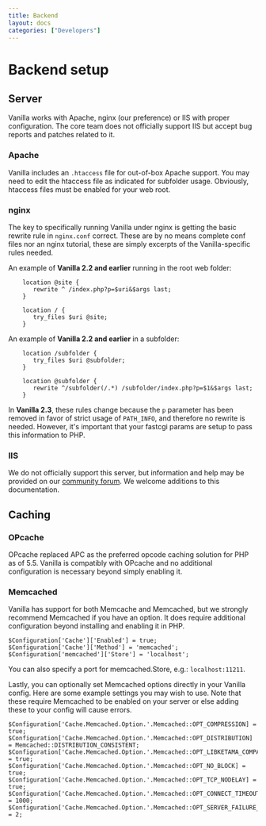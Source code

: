 ```yaml
---
title: Backend
layout: docs
categories: ["Developers"]
---
```


# Backend setup

## Server

Vanilla works with Apache, nginx (our preference) or IIS with proper configuration. The core team does not officially support IIS but accept bug reports and patches related to it.

### Apache

Vanilla includes an `.htaccess` file for out-of-box Apache support. You may need to edit the htaccess file as indicated for subfolder usage. Obviously, htaccess files must be enabled for your web root.

### nginx

The key to specifically running Vanilla under nginx is getting the basic rewrite rule in `nginx.conf` correct. These are by no means complete conf files nor an nginx tutorial, these are simply excerpts of the Vanilla-specific rules needed.

An example of **Vanilla 2.2 and earlier** running in the root web folder:

        location @site {
           rewrite ^ /index.php?p=$uri&$args last;
        }
        
        location / {
           try_files $uri @site;
        }

An example of **Vanilla 2.2 and earlier** in a subfolder:

        location /subfolder {
           try_files $uri @subfolder;
        }

        location @subfolder {
           rewrite ^/subfolder(/.*) /subfolder/index.php?p=$1&$args last;
        }

In **Vanilla 2.3**, these rules change because the `p` parameter has been removed in favor of strict usage of `PATH_INFO`, and therefore no rewrite is needed. However, it's important that your fastcgi params are setup to pass this information to PHP.

### IIS

We do not officially support this server, but information and help may be provided on our [community forum](https://vanillaforums.org/discussions). We welcome additions to this documentation.

## Caching

### OPcache

OPcache replaced APC as the preferred opcode caching solution for PHP as of 5.5. Vanilla is compatibly with OPcache and no additional configuration is necessary beyond simply enabling it.

### Memcached

Vanilla has support for both Memcache and Memcached, but we strongly recommend Memcached if you have an option. It does require additional configuration beyond installing and enabling it in PHP.

```
$Configuration['Cache']['Enabled'] = true;
$Configuration['Cache']['Method'] = 'memcached';
$Configuration['memcached']['Store'] = 'localhost';
```

You can also specify a port for memcached.Store, e.g.: `localhost:11211`.

Lastly, you can optionally set Memcached options directly in your Vanilla config. Here are some example settings you may wish to use. Note that these require Memcached to be enabled on your server or else adding these to your config will cause errors.

```
$Configuration['Cache.Memcached.Option.'.Memcached::OPT_COMPRESSION] = true;
$Configuration['Cache.Memcached.Option.'.Memcached::OPT_DISTRIBUTION] = Memcached::DISTRIBUTION_CONSISTENT;
$Configuration['Cache.Memcached.Option.'.Memcached::OPT_LIBKETAMA_COMPATIBLE] = true;
$Configuration['Cache.Memcached.Option.'.Memcached::OPT_NO_BLOCK] = true;
$Configuration['Cache.Memcached.Option.'.Memcached::OPT_TCP_NODELAY] = true;
$Configuration['Cache.Memcached.Option.'.Memcached::OPT_CONNECT_TIMEOUT] = 1000;
$Configuration['Cache.Memcached.Option.'.Memcached::OPT_SERVER_FAILURE_LIMIT] = 2;
```
